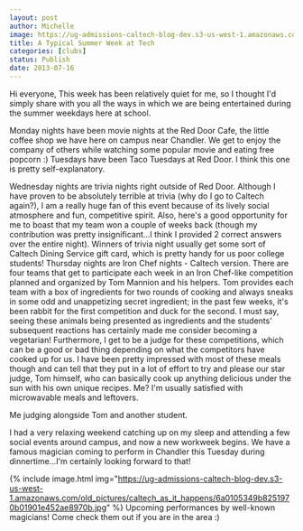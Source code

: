 ```yaml
---
layout: post
author: Michelle
image: https://ug-admissions-caltech-blog-dev.s3-us-west-1.amazonaws.com/old_pictures/caltech_as_it_happens/6a0105349b8251970b0191043b3e95970c.jpg
title: A Typical Summer Week at Tech 
categories: [clubs]
status: Publish
date: 2013-07-16
---
```


Hi everyone,
This week has been relatively quiet for me, so I thought I'd simply share with you all the ways in which we are being entertained during the summer weekdays here at school.

Monday nights have been movie nights at the Red Door Cafe, the little coffee shop we have here on campus near Chandler. We get to enjoy the company of others while watching some popular movie and eating free popcorn :)
Tuesdays have been Taco Tuesdays at Red Door. I think this one is pretty self-explanatory.

Wednesday nights are trivia nights right outside of Red Door. Although I have proven to be absolutely terrible at trivia (why do I go to Caltech again?), I am a really huge fan of this event because of its lively social atmosphere and fun, competitive spirit. Also, here's a good opportunity for me to boast that my team won a couple of weeks back (though my contribution was pretty insignificant...I think I provided 2 correct answers over the entire night). Winners of trivia night usually get some sort of Caltech Dining Service gift card, which is pretty handy for us poor college students!
Thursday nights are Iron Chef nights - Caltech version. There are four teams that get to participate each week in an Iron Chef-like competition planned and organized by Tom Mannion and his helpers. Tom provides each team with a box of ingredients for two rounds of cooking and always sneaks in some odd and unappetizing secret ingredient; in the past few weeks, it's been rabbit for the first competition and duck for the second. I must say, seeing these animals being presented as ingredients and the students' subsequent reactions has certainly made me consider becoming a vegetarian! Furthermore, I get to be a judge for these competitions, which can be a good or bad thing depending on what the competitors have cooked up for us. I have been pretty impressed with most of these meals though and can tell that they put in a lot of effort to try and please our star judge, Tom himself, who can basically cook up anything delicious under the sun with his own unique recipes. Me? I'm usually satisfied with microwavable meals and leftovers.

Me judging alongside Tom and another student.

I had a very relaxing weekend catching up on my sleep and attending a few social events around campus, and now a new workweek begins. We have a famous magician coming to perform in Chandler this Tuesday during dinnertime...I'm certainly looking forward to that!


{% include image.html img="https://ug-admissions-caltech-blog-dev.s3-us-west-1.amazonaws.com/old_pictures/caltech_as_it_happens/6a0105349b8251970b01901e452ae8970b.jpg" %}
Upcoming performances by well-known magicians! Come check them out if you are in the area :)
